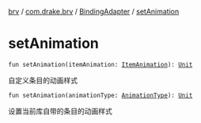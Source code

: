 [brv](../../index.md) / [com.drake.brv](../index.md) / [BindingAdapter](index.md) / [setAnimation](./set-animation.md)

# setAnimation

`fun setAnimation(itemAnimation: `[`ItemAnimation`](../../com.drake.brv.animation/-item-animation/index.md)`): `[`Unit`](https://kotlinlang.org/api/latest/jvm/stdlib/kotlin/-unit/index.html)

自定义条目的动画样式

`fun setAnimation(animationType: `[`AnimationType`](../../com.drake.brv.annotaion/-animation-type/index.md)`): `[`Unit`](https://kotlinlang.org/api/latest/jvm/stdlib/kotlin/-unit/index.html)

设置当前库自带的条目的动画样式

